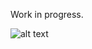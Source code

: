 Work in progress.

![alt text](https://raw.githubusercontent.com/AugustoResende/RaiLightWallet/electron/src/img/current_preview.png)
